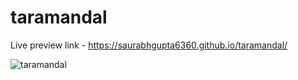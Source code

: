 # taramandal

Live preview link - https://saurabhgupta6360.github.io/taramandal/

![taramandal](https://github.com/saurabhgupta6360/taramandal/assets/137704371/8f0233d9-6899-4370-aa76-d7d64da632d0)

